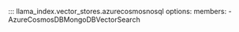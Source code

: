 ::: llama_index.vector_stores.azurecosmosnosql
options:
members: - AzureCosmosDBMongoDBVectorSearch
